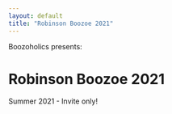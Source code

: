 ```yaml
---
layout: default
title: "Robinson Boozoe 2021"
---
```

<div class="spin">
Boozoholics presents:
<h1>Robinson Boozoe 2021</h1>

Summer 2021 - Invite only!
</div>
